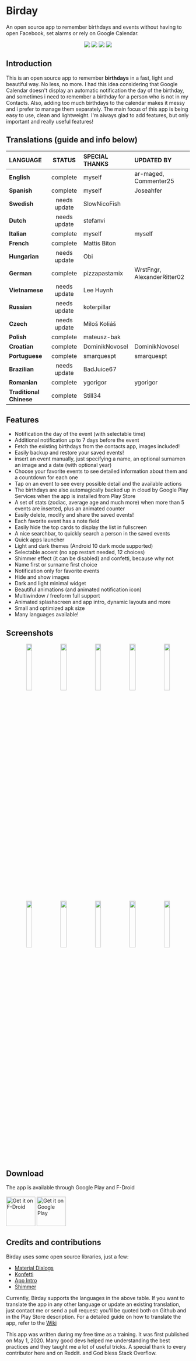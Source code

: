 # Birday

An open source app to remember birthdays and events without having to open Facebook, set alarms or rely on Google Calendar.

<p align='center'>
  <a href='https://github.com/m-i-n-a-r/birday/blob/master/LICENSE.md'><img src='https://img.shields.io/badge/license-GPL 3-333333'/></a>
  <img src='https://img.shields.io/badge/version-2.1.X-blue'/>
	<img src='https://img.shields.io/badge/status-released-success'/>
	<img src='https://img.shields.io/badge/-translations%20needed!-yellow'/>
</p>

## Introduction
This is an open source app to remember **birthdays** in a fast, light and beautiful way. No less, no more. I had this idea considering that Google Calendar doesn't display an automatic notification the day of the birthday, and sometimes i need to remember a birthday for a person who is not in my Contacts. Also, adding too much birthdays to the calendar makes it messy and i prefer to manage them separately. The main focus of this app is being easy to use, clean and lightweight. I'm always glad to add features, but only important and really useful features!

## Translations (guide and info below)

| LANGUAGE                | STATUS       | SPECIAL THANKS | UPDATED BY                  |
|:------------------------|:------------:|:---------------|:----------------------------|
| **English**             | complete     | myself         | ar-maged, Commenter25       |
| **Spanish**             | complete     | myself         | Joseahfer                   |
| **Swedish**             | needs update | SlowNicoFish   |                             |
| **Dutch**               | needs update | stefanvi       |                             |
| **Italian**             | complete     | myself         | myself                      |
| **French**              | complete     | Mattis Biton   |                             |
| **Hungarian**           | needs update | Obi            |                             |
| **German**              | complete     | pizzapastamix  | WrstFngr, AlexanderRitter02 |
| **Vietnamese**          | needs update | Lee Huynh      |                             |
| **Russian**             | needs update | koterpillar    |                             |
| **Czech**               | needs update | Miloš Koliáš   |                             |
| **Polish**              | complete     | mateusz-bak    |                             |
| **Croatian**            | complete     | DominikNovosel | DominikNovosel              |
| **Portuguese**          | complete     | smarquespt     | smarquespt                  |
| **Brazilian**           | needs update | BadJuice67     |                             |
| **Romanian**            | complete     | ygorigor       | ygorigor                    |
| **Traditional Chinese** | complete     | Still34        |                             |

## Features
- Notification the day of the event (with selectable time)
- Additional notification up to 7 days before the event
- Fetch the existing birthdays from the contacts app, images included!
- Easily backup and restore your saved events!
- insert an event manually, just specifying a name, an optional surnamen an image and a date (with optional year)
- Choose your favorite events to see detailed information about them and a countdown for each one
- Tap on an event to see every possible detail and the available actions
- The birthdays are also automagically backed up in cloud by Google Play Services when the app is installed from Play Store
- A set of stats (zodiac, average age and much more) when more than 5 events are inserted, plus an animated counter
- Easily delete, modify and share the saved events!
- Each favorite event has a note field
- Easily hide the top cards to display the list in fullscreen
- A nice searchbar, to quickly search a person in the saved events
- Quick apps launcher
- Light and dark themes (Android 10 dark mode supported)
- Selectable accent (no app restart needed, 12 choices)
- Shimmer effect (it can be disabled) and confetti, because why not
- Name first or surname first choice
- Notification only for favorite events
- Hide and show images
- Dark and light minimal widget
- Beautiful animations (and animated notification icon)
- Multiwindow / freeform full support
- Animated splashscreen and app intro, dynamic layouts and more
- Small and optimized apk size
- Many languages available!

## Screenshots
<p align='center'>
  <img src='https://i.imgur.com/nvZgkQl.png' width='18%'/>
  <img src='https://i.imgur.com/xmMf3YY.png' width='18%'/>
  <img src='https://i.imgur.com/czl7pse.png' width='18%'/>
  <img src='https://i.imgur.com/FHTriHF.png' width='18%'/>
  <img src='https://i.imgur.com/QCAAbfA.png' width='18%'/>

  <img src='https://i.imgur.com/HLWL68m.png' width='18%'/>
  <img src='https://i.imgur.com/DpKmkVl.png' width='18%'/>
  <img src='https://i.imgur.com/TdFaWJc.png' width='18%'/>
  <img src='https://i.imgur.com/PuEyDD1.png' width='18%'/>
  <img src='https://i.imgur.com/ghiz4Ap.png' width='18%'/>
</p>

## Download
The app is available through Google Play and F-Droid\
\
[<img src="https://fdroid.gitlab.io/artwork/badge/get-it-on.png"
     alt="Get it on F-Droid"
     height="80">](https://f-droid.org/packages/com.minar.birday/)
[<img src="https://play.google.com/intl/en_us/badges/images/generic/en-play-badge.png"
     alt="Get it on Google Play"
     height="80">](https://play.google.com/store/apps/details?id=com.minar.birday)

## Credits and contributions
Birday uses some open source libraries, just a few:
- [Material Dialogs](https://github.com/afollestad/material-dialogs)
- [Konfetti](https://github.com/DanielMartinus/Konfetti)
- [App Intro](https://github.com/AppIntro/AppIntro)
- [Shimmer](https://github.com/facebook/shimmer-android)

Currently, Birday supports the languages in the above table. If you want to translate the app in any other language or update an existing translation, just contact me or send a pull request: you'll be quoted both on Github and in the Play Store description. For a detailed guide on how to translate the app, refer to the [Wiki](https://github.com/m-i-n-a-r/birday/wiki/Translate-the-app)

This app was written during my free time as a training. It was first published on May 1, 2020. Many good devs helped me understanding the best practices and they taught me a lot of useful tricks. A special thank to every contributor here and on Reddit. and God bless Stack Overflow.
